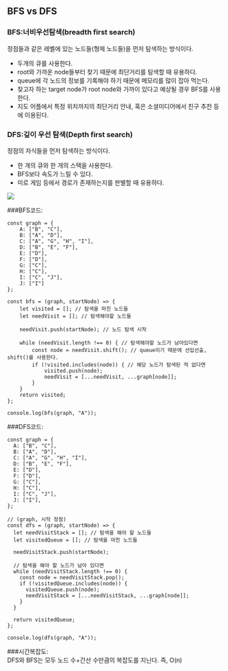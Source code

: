 ## BFS vs DFS

### BFS:너비우선탐색(breadth first search)

정점들과 같은 레벨에 있는 노드들(형제 노드들)을 먼저 탐색하는 방식이다.

* 두개의 큐를 사용한다.
* root와 가까운 node들부터 찾기 때문에 최단거리를 탐색할 때 유용하다.
* queue에 각 노드의 정보를 기록해야 하기 때문에 메모리를 많이 잡아 먹는다.
* 찾고자 하는 target node가 root node와 가까이 있다고 예상될 경우 BFS를 사용한다.
* 지도 어플에서 특정 위치까지의 최단거리 안내, 혹은 소셜미디어에서 친구 추천 등에 이용된다.

### DFS:깊이 우선 탐색(Depth first search)

정점의 자식들을 먼저 탐색하는 방식이다.

* 한 개의 큐와 한 개의 스택을 사용한다.
* BFS보다 속도가 느릴 수 있다.
* 미로 게임 등에서 경로가 존재하는지를 판별할 때 유용하다.

<img src="https://www.fun-coding.org/00_Images/BFSDFS.png"/>


###BFS코드:
<pre><code>const graph = {
    A: ["B", "C"],
    B: ["A", "D"],
    C: ["A", "G", "H", "I"],
    D: ["B", "E", "F"],
    E: ["D"],
    F: ["D"],
    G: ["C"],
    H: ["C"],
    I: ["C", "J"],
    J: ["I"]
};

const bfs = (graph, startNode) => {
    let visited = []; // 탐색을 마친 노드들
    let needVisit = []; // 탐색해야할 노드들
    
    needVisit.push(startNode); // 노드 탐색 시작
    
    while (needVisit.length !== 0) { // 탐색해야할 노드가 남아있다면
        const node = needVisit.shift(); // queue이기 때문에 선입선출, shift()를 사용한다.
        if (!visited.includes(node)) { // 해당 노드가 탐색된 적 없다면
            visited.push(node);
            needVisit = [...needVisit, ...graph[node]];
        }
    }
    return visited;
};

console.log(bfs(graph, "A"));
</code></pre>

###DFS코드:

<pre><code>const graph = {
  A: ["B", "C"],
  B: ["A", "D"],
  C: ["A", "G", "H", "I"],
  D: ["B", "E", "F"],
  E: ["D"],
  F: ["D"],
  G: ["C"],
  H: ["C"],
  I: ["C", "J"],
  J: ["I"],
};

// (graph, 시작 정점)
const dfs = (graph, startNode) => {
  let needVisitStack = []; // 탐색을 해야 할 노드들
  let visitedQueue = []; // 탐색을 마친 노드들

  needVisitStack.push(startNode);

  // 탐색을 해야 할 노드가 남아 있다면
  while (needVisitStack.length !== 0) {
    const node = needVisitStack.pop();
    if (!visitedQueue.includes(node)) {
      visitedQueue.push(node);
      needVisitStack = [...needVisitStack, ...graph[node]];
    }
  }

  return visitedQueue;
};

console.log(dfs(graph, "A"));
</code></pre>

###시간복잡도:      
DFS와 BFS는 모두 노드 수+간선 수만큼의 복잡도를 지닌다. 즉, O(n)